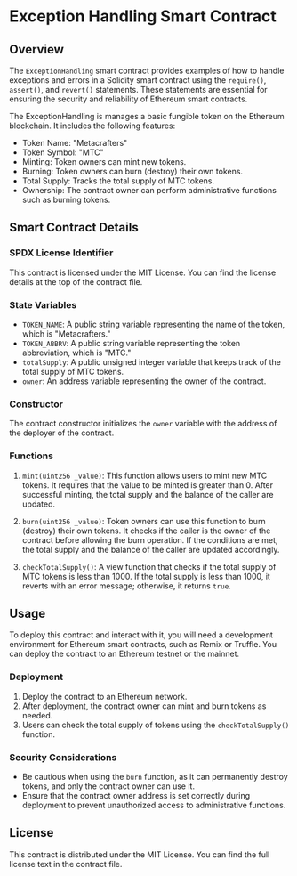 
# Exception Handling Smart Contract

## Overview
The `ExceptionHandling` smart contract provides examples of how to handle exceptions and errors in a Solidity smart contract using the `require()`, `assert()`, and `revert()` statements. These statements are essential for ensuring the security and reliability of Ethereum smart contracts.

The ExceptionHandling is manages a basic fungible token on the Ethereum blockchain. It includes the following features:

-   Token Name: "Metacrafters"
-   Token Symbol: "MTC"
-   Minting: Token owners can mint new tokens.
-   Burning: Token owners can burn (destroy) their own tokens.
-   Total Supply: Tracks the total supply of MTC tokens.
-   Ownership: The contract owner can perform administrative functions such as burning tokens.

## Smart Contract Details

### SPDX License Identifier

This contract is licensed under the MIT License. You can find the license details at the top of the contract file.

### State Variables

-   `TOKEN_NAME`: A public string variable representing the name of the token, which is "Metacrafters."
-   `TOKEN_ABBRV`: A public string variable representing the token abbreviation, which is "MTC."
-   `totalSupply`: A public unsigned integer variable that keeps track of the total supply of MTC tokens.
-   `owner`: An address variable representing the owner of the contract.

### Constructor

The contract constructor initializes the `owner` variable with the address of the deployer of the contract.

### Functions

1.  `mint(uint256 _value)`: This function allows users to mint new MTC tokens. It requires that the value to be minted is greater than 0. After successful minting, the total supply and the balance of the caller are updated.
    
2.  `burn(uint256 _value)`: Token owners can use this function to burn (destroy) their own tokens. It checks if the caller is the owner of the contract before allowing the burn operation. If the conditions are met, the total supply and the balance of the caller are updated accordingly.
    
3.  `checkTotalSupply()`: A view function that checks if the total supply of MTC tokens is less than 1000. If the total supply is less than 1000, it reverts with an error message; otherwise, it returns `true`.
    

## Usage

To deploy this contract and interact with it, you will need a development environment for Ethereum smart contracts, such as Remix or Truffle. You can deploy the contract to an Ethereum testnet or the mainnet.

### Deployment

1.  Deploy the contract to an Ethereum network.
2.  After deployment, the contract owner can mint and burn tokens as needed.
3.  Users can check the total supply of tokens using the `checkTotalSupply()` function.

### Security Considerations

-   Be cautious when using the `burn` function, as it can permanently destroy tokens, and only the contract owner can use it.
-   Ensure that the contract owner address is set correctly during deployment to prevent unauthorized access to administrative functions.

## License

This contract is distributed under the MIT License. You can find the full license text in the contract file.

